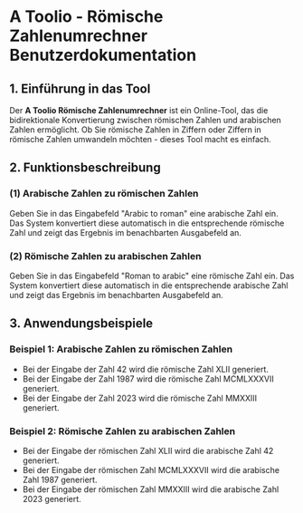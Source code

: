 # A Toolio - Römische Zahlenumrechner Benutzerdokumentation

## 1. Einführung in das Tool

Der **A Toolio Römische Zahlenumrechner** ist ein Online-Tool, das die bidirektionale Konvertierung zwischen römischen Zahlen und arabischen Zahlen ermöglicht. Ob Sie römische Zahlen in Ziffern oder Ziffern in römische Zahlen umwandeln möchten - dieses Tool macht es einfach.

## 2. Funktionsbeschreibung

### (1) **Arabische Zahlen zu römischen Zahlen**

Geben Sie in das Eingabefeld "Arabic to roman" eine arabische Zahl ein. Das System konvertiert diese automatisch in die entsprechende römische Zahl und zeigt das Ergebnis im benachbarten Ausgabefeld an.

### (2) **Römische Zahlen zu arabischen Zahlen**

Geben Sie in das Eingabefeld "Roman to arabic" eine römische Zahl ein. Das System konvertiert diese automatisch in die entsprechende arabische Zahl und zeigt das Ergebnis im benachbarten Ausgabefeld an.

## 3. Anwendungsbeispiele

### Beispiel 1: Arabische Zahlen zu römischen Zahlen

- Bei der Eingabe der Zahl 42 wird die römische Zahl XLII generiert.
- Bei der Eingabe der Zahl 1987 wird die römische Zahl MCMLXXXVII generiert.
- Bei der Eingabe der Zahl 2023 wird die römische Zahl MMXXIII generiert.

### Beispiel 2: Römische Zahlen zu arabischen Zahlen

- Bei der Eingabe der römischen Zahl XLII wird die arabische Zahl 42 generiert.
- Bei der Eingabe der römischen Zahl MCMLXXXVII wird die arabische Zahl 1987 generiert.
- Bei der Eingabe der römischen Zahl MMXXIII wird die arabische Zahl 2023 generiert.